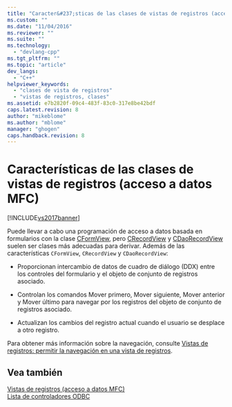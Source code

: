 ```yaml
---
title: "Caracter&#237;sticas de las clases de vistas de registros (acceso a datos MFC) | Microsoft Docs"
ms.custom: ""
ms.date: "11/04/2016"
ms.reviewer: ""
ms.suite: ""
ms.technology: 
  - "devlang-cpp"
ms.tgt_pltfrm: ""
ms.topic: "article"
dev_langs: 
  - "C++"
helpviewer_keywords: 
  - "clases de vista de registros"
  - "vistas de registros, clases"
ms.assetid: e7b2820f-09c4-483f-83c0-317e8be42bdf
caps.latest.revision: 8
author: "mikeblome"
ms.author: "mblome"
manager: "ghogen"
caps.handback.revision: 8
---
```

# Caracter&#237;sticas de las clases de vistas de registros (acceso a datos MFC)
[!INCLUDE[vs2017banner](../assembler/inline/includes/vs2017banner.md)]

Puede llevar a cabo una programación de acceso a datos basada en formularios con la clase [CFormView](../mfc/reference/cformview-class.md), pero [CRecordView](../mfc/reference/crecordview-class.md) y [CDaoRecordView](../mfc/reference/cdaorecordview-class.md) suelen ser clases más adecuadas para derivar.  Además de las características `CFormView`, `CRecordView` y `CDaoRecordView`:  
  
-   Proporcionan intercambio de datos de cuadro de diálogo \(DDX\) entre los controles del formulario y el objeto de conjunto de registros asociado.  
  
-   Controlan los comandos Mover primero, Mover siguiente, Mover anterior y Mover último para navegar por los registros del objeto de conjunto de registros asociado.  
  
-   Actualizan los cambios del registro actual cuando el usuario se desplace a otro registro.  
  
 Para obtener más información sobre la navegación, consulte [Vistas de registros: permitir la navegación en una vista de registros](../data/supporting-navigation-in-a-record-view-mfc-data-access.md).  
  
## Vea también  
 [Vistas de registros \(acceso a datos MFC\)](../data/record-views-mfc-data-access.md)   
 [Lista de controladores ODBC](../data/odbc/odbc-driver-list.md)